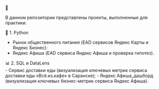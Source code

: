 :memo:  

В данном репозитории представлены проекты, выполненные для практики:

:snake: 1. Python
   - Рынок общественного питания (EAD сервисов Яндекс Карты и Яндекс Бизнес):
   - Яндекс Афиша (EAD сервиса Яндекс Афиша и проверка гипотез).
     
:bar_chart: 2. SQL и DataLens    
     - Сервис доставки еды (визуализация ключевых метрик сервиса доставки еды «Всё.из.кафе» в Саранске);
     - Яндекс Афиша_дашборд (визуализация ключевых бизнес-метрик сервиса Яндекс Афиша).
